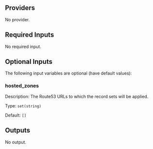 ## Providers

No provider.

## Required Inputs

No required input.

## Optional Inputs

The following input variables are optional (have default values):

### hosted\_zones

Description: The Route53 URLs to which the record sets will be applied.

Type: `set(string)`

Default: `[]`

## Outputs

No output.

